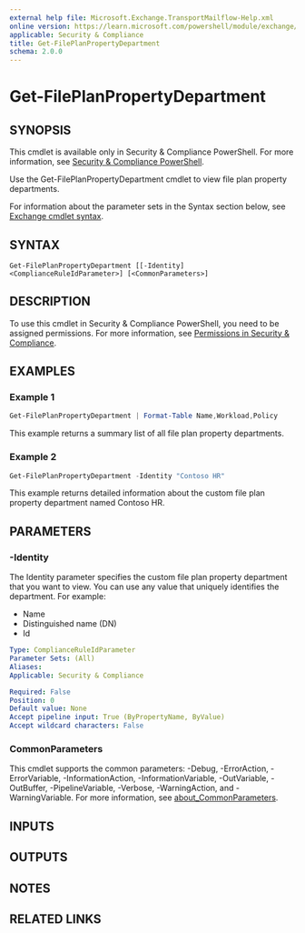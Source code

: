 ```yaml
---
external help file: Microsoft.Exchange.TransportMailflow-Help.xml
online version: https://learn.microsoft.com/powershell/module/exchange/get-fileplanpropertydepartment
applicable: Security & Compliance
title: Get-FilePlanPropertyDepartment
schema: 2.0.0
---
```


# Get-FilePlanPropertyDepartment

## SYNOPSIS
This cmdlet is available only in Security & Compliance PowerShell. For more information, see [Security & Compliance PowerShell](https://learn.microsoft.com/powershell/exchange/scc-powershell).

Use the Get-FilePlanPropertyDepartment cmdlet to view file plan property departments.

For information about the parameter sets in the Syntax section below, see [Exchange cmdlet syntax](https://learn.microsoft.com/powershell/exchange/exchange-cmdlet-syntax).

## SYNTAX

```
Get-FilePlanPropertyDepartment [[-Identity] <ComplianceRuleIdParameter>] [<CommonParameters>]
```

## DESCRIPTION
To use this cmdlet in Security & Compliance PowerShell, you need to be assigned permissions. For more information, see [Permissions in Security & Compliance](https://go.microsoft.com/fwlink/p/?LinkId=511920).

## EXAMPLES

### Example 1
```powershell
Get-FilePlanPropertyDepartment | Format-Table Name,Workload,Policy
```

This example returns a summary list of all file plan property departments.

### Example 2
```powershell
Get-FilePlanPropertyDepartment -Identity "Contoso HR"
```

This example returns detailed information about the custom file plan property department named Contoso HR.

## PARAMETERS

### -Identity
The Identity parameter specifies the custom file plan property department that you want to view. You can use any value that uniquely identifies the department. For example:

- Name
- Distinguished name (DN)
- Id

```yaml
Type: ComplianceRuleIdParameter
Parameter Sets: (All)
Aliases:
Applicable: Security & Compliance

Required: False
Position: 0
Default value: None
Accept pipeline input: True (ByPropertyName, ByValue)
Accept wildcard characters: False
```

### CommonParameters
This cmdlet supports the common parameters: -Debug, -ErrorAction, -ErrorVariable, -InformationAction, -InformationVariable, -OutVariable, -OutBuffer, -PipelineVariable, -Verbose, -WarningAction, and -WarningVariable. For more information, see [about_CommonParameters](https://go.microsoft.com/fwlink/p/?LinkID=113216).

## INPUTS

## OUTPUTS

## NOTES

## RELATED LINKS
